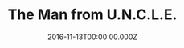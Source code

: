 ---
title: "The Man from U.N.C.L.E."
year: 2015
date: 2016-11-13T00:00:00.000Z
permalink: /almanac/movies/2016-11-13-the-man-from-uncle/index.html
rating: 2
---